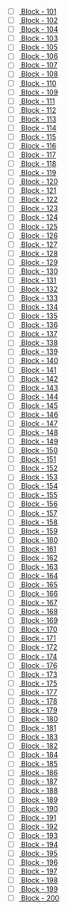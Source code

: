 - [ ] [ Block - 101](http://127.0.0.1:8111/load_and_zoom?left=-73.99&bottom=40.745&right=-73.985&top=40.75) 
- [ ] [ Block - 102](http://127.0.0.1:8111/load_and_zoom?left=-73.99&bottom=40.75&right=-73.985&top=40.755) 
- [ ] [ Block - 104](http://127.0.0.1:8111/load_and_zoom?left=-73.985&bottom=40.64&right=-73.98&top=40.645) 
- [ ] [ Block - 103](http://127.0.0.1:8111/load_and_zoom?left=-73.99&bottom=40.755&right=-73.985&top=40.76) 
- [ ] [ Block - 105](http://127.0.0.1:8111/load_and_zoom?left=-73.985&bottom=40.69&right=-73.98&top=40.695) 
- [ ] [ Block - 106](http://127.0.0.1:8111/load_and_zoom?left=-73.985&bottom=40.715&right=-73.98&top=40.72) 
- [ ] [ Block - 107](http://127.0.0.1:8111/load_and_zoom?left=-73.985&bottom=40.735&right=-73.98&top=40.74) 
- [ ] [ Block - 108](http://127.0.0.1:8111/load_and_zoom?left=-73.985&bottom=40.755&right=-73.98&top=40.76) 
- [ ] [ Block - 110](http://127.0.0.1:8111/load_and_zoom?left=-73.98&bottom=40.71&right=-73.975&top=40.715) 
- [ ] [ Block - 109](http://127.0.0.1:8111/load_and_zoom?left=-73.985&bottom=40.775&right=-73.98&top=40.78) 
- [ ] [ Block - 111](http://127.0.0.1:8111/load_and_zoom?left=-73.98&bottom=40.715&right=-73.975&top=40.72) 
- [ ] [ Block - 112](http://127.0.0.1:8111/load_and_zoom?left=-73.975&bottom=40.76&right=-73.97&top=40.765) 
- [ ] [ Block - 113](http://127.0.0.1:8111/load_and_zoom?left=-73.97&bottom=40.57&right=-73.965&top=40.575) 
- [ ] [ Block - 114](http://127.0.0.1:8111/load_and_zoom?left=-73.97&bottom=40.575&right=-73.965&top=40.58) 
- [ ] [ Block - 115](http://127.0.0.1:8111/load_and_zoom?left=-73.97&bottom=40.67&right=-73.965&top=40.675) 
- [ ] [ Block - 116](http://127.0.0.1:8111/load_and_zoom?left=-73.965&bottom=40.615&right=-73.96&top=40.62) 
- [ ] [ Block - 117](http://127.0.0.1:8111/load_and_zoom?left=-73.965&bottom=40.7&right=-73.96&top=40.705) 
- [ ] [ Block - 118](http://127.0.0.1:8111/load_and_zoom?left=-73.965&bottom=40.815&right=-73.96&top=40.82) 
- [ ] [ Block - 119](http://127.0.0.1:8111/load_and_zoom?left=-73.96&bottom=40.575&right=-73.955&top=40.58) 
- [ ] [ Block - 120](http://127.0.0.1:8111/load_and_zoom?left=-73.96&bottom=40.585&right=-73.955&top=40.59) 
- [ ] [ Block - 121](http://127.0.0.1:8111/load_and_zoom?left=-73.96&bottom=40.59&right=-73.955&top=40.595) 
- [ ] [ Block - 122](http://127.0.0.1:8111/load_and_zoom?left=-73.96&bottom=40.615&right=-73.955&top=40.62) 
- [ ] [ Block - 123](http://127.0.0.1:8111/load_and_zoom?left=-73.96&bottom=40.7&right=-73.955&top=40.705) 
- [ ] [ Block - 124](http://127.0.0.1:8111/load_and_zoom?left=-73.96&bottom=40.705&right=-73.955&top=40.71) 
- [ ] [ Block - 125](http://127.0.0.1:8111/load_and_zoom?left=-73.96&bottom=40.75&right=-73.955&top=40.755) 
- [ ] [ Block - 126](http://127.0.0.1:8111/load_and_zoom?left=-73.96&bottom=40.81&right=-73.955&top=40.815) 
- [ ] [ Block - 127](http://127.0.0.1:8111/load_and_zoom?left=-73.96&bottom=40.815&right=-73.955&top=40.82) 
- [ ] [ Block - 128](http://127.0.0.1:8111/load_and_zoom?left=-73.96&bottom=40.82&right=-73.955&top=40.825) 
- [ ] [ Block - 129](http://127.0.0.1:8111/load_and_zoom?left=-73.955&bottom=40.575&right=-73.95&top=40.58) 
- [ ] [ Block - 130](http://127.0.0.1:8111/load_and_zoom?left=-73.955&bottom=40.58&right=-73.95&top=40.585) 
- [ ] [ Block - 131](http://127.0.0.1:8111/load_and_zoom?left=-73.955&bottom=40.61&right=-73.95&top=40.615) 
- [ ] [ Block - 132](http://127.0.0.1:8111/load_and_zoom?left=-73.955&bottom=40.675&right=-73.95&top=40.68) 
- [ ] [ Block - 133](http://127.0.0.1:8111/load_and_zoom?left=-73.955&bottom=40.71&right=-73.95&top=40.715) 
- [ ] [ Block - 134](http://127.0.0.1:8111/load_and_zoom?left=-73.955&bottom=40.81&right=-73.95&top=40.815) 
- [ ] [ Block - 135](http://127.0.0.1:8111/load_and_zoom?left=-73.95&bottom=40.595&right=-73.945&top=40.6) 
- [ ] [ Block - 136](http://127.0.0.1:8111/load_and_zoom?left=-73.95&bottom=40.77&right=-73.945&top=40.775) 
- [ ] [ Block - 137](http://127.0.0.1:8111/load_and_zoom?left=-73.95&bottom=40.83&right=-73.945&top=40.835) 
- [ ] [ Block - 138](http://127.0.0.1:8111/load_and_zoom?left=-73.945&bottom=40.6&right=-73.94&top=40.605) 
- [ ] [ Block - 139](http://127.0.0.1:8111/load_and_zoom?left=-73.945&bottom=40.625&right=-73.94&top=40.63) 
- [ ] [ Block - 140](http://127.0.0.1:8111/load_and_zoom?left=-73.945&bottom=40.72&right=-73.94&top=40.725) 
- [ ] [ Block - 141](http://127.0.0.1:8111/load_and_zoom?left=-73.945&bottom=40.825&right=-73.94&top=40.83) 
- [ ] [ Block - 142](http://127.0.0.1:8111/load_and_zoom?left=-73.94&bottom=40.575&right=-73.935&top=40.58) 
- [ ] [ Block - 143](http://127.0.0.1:8111/load_and_zoom?left=-73.94&bottom=40.74&right=-73.935&top=40.745) 
- [ ] [ Block - 144](http://127.0.0.1:8111/load_and_zoom?left=-73.94&bottom=40.745&right=-73.935&top=40.75) 
- [ ] [ Block - 145](http://127.0.0.1:8111/load_and_zoom?left=-73.94&bottom=40.8&right=-73.935&top=40.805) 
- [ ] [ Block - 146](http://127.0.0.1:8111/load_and_zoom?left=-73.94&bottom=40.81&right=-73.935&top=40.815) 
- [ ] [ Block - 147](http://127.0.0.1:8111/load_and_zoom?left=-73.94&bottom=40.84&right=-73.935&top=40.845) 
- [ ] [ Block - 148](http://127.0.0.1:8111/load_and_zoom?left=-73.94&bottom=40.85&right=-73.935&top=40.855) 
- [ ] [ Block - 149](http://127.0.0.1:8111/load_and_zoom?left=-73.935&bottom=40.59&right=-73.93&top=40.595) 
- [ ] [ Block - 150](http://127.0.0.1:8111/load_and_zoom?left=-73.935&bottom=40.69&right=-73.93&top=40.695) 
- [ ] [ Block - 151](http://127.0.0.1:8111/load_and_zoom?left=-73.935&bottom=40.735&right=-73.93&top=40.74) 
- [ ] [ Block - 152](http://127.0.0.1:8111/load_and_zoom?left=-73.935&bottom=40.815&right=-73.93&top=40.82) 
- [ ] [ Block - 153](http://127.0.0.1:8111/load_and_zoom?left=-73.93&bottom=40.555&right=-73.925&top=40.56) 
- [ ] [ Block - 154](http://127.0.0.1:8111/load_and_zoom?left=-73.93&bottom=40.635&right=-73.925&top=40.64) 
- [ ] [ Block - 155](http://127.0.0.1:8111/load_and_zoom?left=-73.93&bottom=40.67&right=-73.925&top=40.675) 
- [ ] [ Block - 156](http://127.0.0.1:8111/load_and_zoom?left=-73.93&bottom=40.785&right=-73.925&top=40.79) 
- [ ] [ Block - 157](http://127.0.0.1:8111/load_and_zoom?left=-73.93&bottom=40.835&right=-73.925&top=40.84) 
- [ ] [ Block - 158](http://127.0.0.1:8111/load_and_zoom?left=-73.93&bottom=40.84&right=-73.925&top=40.845) 
- [ ] [ Block - 159](http://127.0.0.1:8111/load_and_zoom?left=-73.93&bottom=40.855&right=-73.925&top=40.86) 
- [ ] [ Block - 160](http://127.0.0.1:8111/load_and_zoom?left=-73.925&bottom=40.555&right=-73.92&top=40.56) 
- [ ] [ Block - 161](http://127.0.0.1:8111/load_and_zoom?left=-73.925&bottom=40.65&right=-73.92&top=40.655) 
- [ ] [ Block - 162](http://127.0.0.1:8111/load_and_zoom?left=-73.925&bottom=40.73&right=-73.92&top=40.735) 
- [ ] [ Block - 163](http://127.0.0.1:8111/load_and_zoom?left=-73.925&bottom=40.735&right=-73.92&top=40.74) 
- [ ] [ Block - 164](http://127.0.0.1:8111/load_and_zoom?left=-73.925&bottom=40.835&right=-73.92&top=40.84) 
- [ ] [ Block - 165](http://127.0.0.1:8111/load_and_zoom?left=-73.925&bottom=40.85&right=-73.92&top=40.855) 
- [ ] [ Block - 166](http://127.0.0.1:8111/load_and_zoom?left=-73.925&bottom=40.885&right=-73.92&top=40.89) 
- [ ] [ Block - 167](http://127.0.0.1:8111/load_and_zoom?left=-73.92&bottom=40.56&right=-73.915&top=40.565) 
- [ ] [ Block - 168](http://127.0.0.1:8111/load_and_zoom?left=-73.92&bottom=40.8&right=-73.915&top=40.805) 
- [ ] [ Block - 169](http://127.0.0.1:8111/load_and_zoom?left=-73.92&bottom=40.815&right=-73.915&top=40.82) 
- [ ] [ Block - 170](http://127.0.0.1:8111/load_and_zoom?left=-73.92&bottom=40.835&right=-73.915&top=40.84) 
- [ ] [ Block - 171](http://127.0.0.1:8111/load_and_zoom?left=-73.92&bottom=40.85&right=-73.915&top=40.855) 
- [ ] [ Block - 172](http://127.0.0.1:8111/load_and_zoom?left=-73.92&bottom=40.885&right=-73.915&top=40.89) 
- [ ] [ Block - 174](http://127.0.0.1:8111/load_and_zoom?left=-73.915&bottom=40.72&right=-73.91&top=40.725) 
- [ ] [ Block - 176](http://127.0.0.1:8111/load_and_zoom?left=-73.915&bottom=40.815&right=-73.91&top=40.82) 
- [ ] [ Block - 173](http://127.0.0.1:8111/load_and_zoom?left=-73.915&bottom=40.56&right=-73.91&top=40.565) 
- [ ] [ Block - 175](http://127.0.0.1:8111/load_and_zoom?left=-73.915&bottom=40.725&right=-73.91&top=40.73) 
- [ ] [ Block - 177](http://127.0.0.1:8111/load_and_zoom?left=-73.915&bottom=40.82&right=-73.91&top=40.825) 
- [ ] [ Block - 178](http://127.0.0.1:8111/load_and_zoom?left=-73.915&bottom=40.86&right=-73.91&top=40.865) 
- [ ] [ Block - 179](http://127.0.0.1:8111/load_and_zoom?left=-73.915&bottom=40.865&right=-73.91&top=40.87) 
- [ ] [ Block - 180](http://127.0.0.1:8111/load_and_zoom?left=-73.915&bottom=40.875&right=-73.91&top=40.88) 
- [ ] [ Block - 181](http://127.0.0.1:8111/load_and_zoom?left=-73.91&bottom=40.64&right=-73.905&top=40.645) 
- [ ] [ Block - 183](http://127.0.0.1:8111/load_and_zoom?left=-73.91&bottom=40.68&right=-73.905&top=40.685) 
- [ ] [ Block - 182](http://127.0.0.1:8111/load_and_zoom?left=-73.91&bottom=40.665&right=-73.905&top=40.67) 
- [ ] [ Block - 184](http://127.0.0.1:8111/load_and_zoom?left=-73.91&bottom=40.725&right=-73.905&top=40.73) 
- [ ] [ Block - 185](http://127.0.0.1:8111/load_and_zoom?left=-73.91&bottom=40.765&right=-73.905&top=40.77) 
- [ ] [ Block - 186](http://127.0.0.1:8111/load_and_zoom?left=-73.91&bottom=40.81&right=-73.905&top=40.815) 
- [ ] [ Block - 187](http://127.0.0.1:8111/load_and_zoom?left=-73.91&bottom=40.845&right=-73.905&top=40.85) 
- [ ] [ Block - 188](http://127.0.0.1:8111/load_and_zoom?left=-73.91&bottom=40.885&right=-73.905&top=40.89) 
- [ ] [ Block - 189](http://127.0.0.1:8111/load_and_zoom?left=-73.91&bottom=40.89&right=-73.905&top=40.895) 
- [ ] [ Block - 190](http://127.0.0.1:8111/load_and_zoom?left=-73.91&bottom=40.905&right=-73.905&top=40.91) 
- [ ] [ Block - 191](http://127.0.0.1:8111/load_and_zoom?left=-73.91&bottom=40.91&right=-73.905&top=40.915) 
- [ ] [ Block - 192](http://127.0.0.1:8111/load_and_zoom?left=-73.905&bottom=40.605&right=-73.9&top=40.61) 
- [ ] [ Block - 193](http://127.0.0.1:8111/load_and_zoom?left=-73.905&bottom=40.655&right=-73.9&top=40.66) 
- [ ] [ Block - 194](http://127.0.0.1:8111/load_and_zoom?left=-73.905&bottom=40.705&right=-73.9&top=40.71) 
- [ ] [ Block - 195](http://127.0.0.1:8111/load_and_zoom?left=-73.905&bottom=40.71&right=-73.9&top=40.715) 
- [ ] [ Block - 196](http://127.0.0.1:8111/load_and_zoom?left=-73.905&bottom=40.72&right=-73.9&top=40.725) 
- [ ] [ Block - 197](http://127.0.0.1:8111/load_and_zoom?left=-73.905&bottom=40.725&right=-73.9&top=40.73) 
- [ ] [ Block - 198](http://127.0.0.1:8111/load_and_zoom?left=-73.905&bottom=40.85&right=-73.9&top=40.855) 
- [ ] [ Block - 199](http://127.0.0.1:8111/load_and_zoom?left=-73.905&bottom=40.895&right=-73.9&top=40.9) 
- [ ] [ Block - 200](http://127.0.0.1:8111/load_and_zoom?left=-73.905&bottom=40.9&right=-73.9&top=40.905) 
